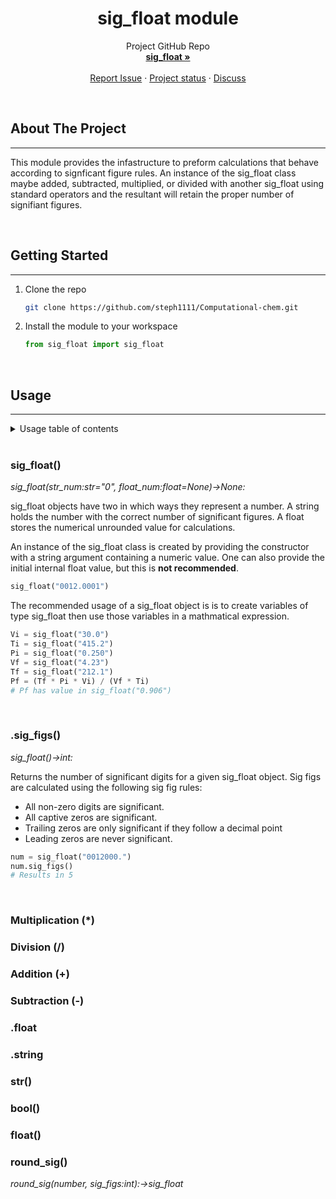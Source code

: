 <!-- PROJECT INTRO -->
<h1 align="center">sig_float module</h1>

  <p align="center">
    Project GitHub Repo
    <br />
    <a href="https://github.com/steph1111/Computational-chem/tree/main/Significant_figures"><strong>sig_float »</strong></a>
    <br />
    <br />
    <a href="https://github.com/steph1111/Computational-chem/issues">Report Issue</a>
    ·
    <a href="https://github.com/users/steph1111/projects/1">Project status</a>
    ·
    <a href="https://github.com/steph1111/Computational-chem/discussions">Discuss</a>
  </p>
</div>

<br>

<!-- ABOUT THE PROJECT -->
## About The Project
---
This module provides the infastructure to preform calculations that behave according to signficant figure rules. An instance of the sig_float class maybe added, subtracted, multiplied, or divided with another sig_float using standard operators and the resultant will retain the proper number of signifiant figures. 

<br>

<!-- GETTING STARTED -->
## Getting Started
---

1. Clone the repo
   ```sh
   git clone https://github.com/steph1111/Computational-chem.git
   ```
2. Install the module to your workspace 
   ```python
   from sig_float import sig_float
   ```

<br>

<!-- USAGE -->
## Usage
___
<!-- TABLE OF CONTENTS -->
<details>
  <summary>Usage table of contents</summary>
  <ol>
    <li><a href="#sig_float">sig_float()</a>
    <li><a href="#sig_figs">.sig_figs()</a></li>
    <li><a href="multiplication-">Multiplication (*)</a></li>
    <li><a href="#division-">Division (/)</a></li>
  </ol>
</details>
<br>

### sig_float()
*sig_float(str_num:str="0", float_num:float=None)->None:*

sig_float objects have two in which ways they represent a number. A string holds the number with the correct number of significant figures. A float stores the numerical unrounded value for calculations. 

An instance of the sig_float class is created by providing the constructor with a string argument containing a numeric value. One can also provide the initial internal float value, but this is **not recommended**.
```python
sig_float("0012.0001")
```
The recommended usage of a sig_float object is is to create variables of type sig_float then use those variables in a mathmatical expression.
```python
Vi = sig_float("30.0")
Ti = sig_float("415.2")
Pi = sig_float("0.250")
Vf = sig_float("4.23")
Tf = sig_float("212.1")
Pf = (Tf * Pi * Vi) / (Vf * Ti) 
# Pf has value in sig_float("0.906")
``` 
<br>

### .sig_figs()
*sig_float()->int:*

Returns the number of significant digits for a given sig_float object. Sig figs are calculated using the following sig fig rules:
* All non-zero digits are significant.
* All captive zeros are significant.
* Trailing zeros are only significant if they follow a decimal point
* Leading zeros are never significant.
```python
num = sig_float("0012000.")
num.sig_figs()
# Results in 5
```
<br>

### Multiplication (*)
### Division (/)
### Addition (+)
### Subtraction (-)
### .float
### .string
### str()
### bool()
### float()
### round_sig()
*round_sig(number, sig_figs:int):->sig_float*
